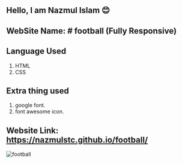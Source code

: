 ## Hello, I am Nazmul Islam 😊

## WebSite Name: # football (Fully Responsive)

## Language Used
1. HTML
2. CSS

## Extra thing used
1. google font.
2. font awesome icon.


## Website Link: https://nazmulstc.github.io/football/

![football](https://user-images.githubusercontent.com/86622476/142272562-6f82495c-e5fd-4112-bfb2-ff89b1ff2b8a.png)

